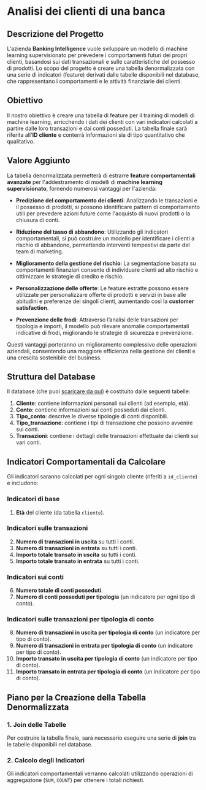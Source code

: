 # Analisi dei clienti di una banca

## Descrizione del Progetto

L'azienda **Banking Intelligence** vuole sviluppare un modello di machine learning supervisionato per prevedere i comportamenti futuri dei propri clienti, basandosi sui dati transazionali e sulle caratteristiche del possesso di prodotti. Lo scopo del progetto è creare una tabella denormalizzata con una serie di indicatori (feature) derivati dalle tabelle disponibili nel database, che rappresentano i comportamenti e le attività finanziarie dei clienti.

## Obiettivo

Il nostro obiettivo è creare una tabella di feature per il training di modelli di machine learning, arricchendo i dati dei clienti con vari indicatori calcolati a partire dalle loro transazioni e dai conti posseduti. La tabella finale sarà riferita all'**ID cliente** e conterrà informazioni sia di tipo quantitativo che qualitativo.

## Valore Aggiunto

La tabella denormalizzata permetterà di estrarre **feature comportamentali avanzate** per l'addestramento di modelli di **machine learning supervisionato**, fornendo numerosi vantaggi per l'azienda:

- **Predizione del comportamento dei clienti**: Analizzando le transazioni e il possesso di prodotti, si possono identificare pattern di comportamento utili per prevedere azioni future come l'acquisto di nuovi prodotti o la chiusura di conti.
  
- **Riduzione del tasso di abbandono**: Utilizzando gli indicatori comportamentali, si può costruire un modello per identificare i clienti a rischio di abbandono, permettendo interventi tempestivi da parte del team di marketing.

- **Miglioramento della gestione del rischio**: La segmentazione basata su comportamenti finanziari consente di individuare clienti ad alto rischio e ottimizzare le strategie di credito e rischio.

- **Personalizzazione delle offerte**: Le feature estratte possono essere utilizzate per personalizzare offerte di prodotti e servizi in base alle abitudini e preferenze dei singoli clienti, aumentando così la **customer satisfaction**.

- **Prevenzione delle frodi**: Attraverso l’analisi delle transazioni per tipologia e importi, il modello può rilevare anomalie comportamentali indicative di frodi, migliorando le strategie di sicurezza e prevenzione.

Questi vantaggi porteranno un miglioramento complessivo delle operazioni aziendali, consentendo una maggiore efficienza nella gestione dei clienti e una crescita sostenibile del business.


## Struttura del Database

Il database (che puoi [scaricare da qui](https://drive.google.com/file/d/1l54AQ2xGgP-1X6AU8nF53IOCt83I_h88/view)) è costituito dalle seguenti tabelle:

1. **Cliente**: contiene informazioni personali sui clienti (ad esempio, età).
2. **Conto**: contiene informazioni sui conti posseduti dai clienti.
3. **Tipo_conto**: descrive le diverse tipologie di conti disponibili.
4. **Tipo_transazione**: contiene i tipi di transazione che possono avvenire sui conti.
5. **Transazioni**: contiene i dettagli delle transazioni effettuate dai clienti sui vari conti.

## Indicatori Comportamentali da Calcolare

Gli indicatori saranno calcolati per ogni singolo cliente (riferiti a `id_cliente`) e includono:

### Indicatori di base
1. **Età** del cliente (da tabella `cliente`).

### Indicatori sulle transazioni
2. **Numero di transazioni in uscita** su tutti i conti.
3. **Numero di transazioni in entrata** su tutti i conti.
4. **Importo totale transato in uscita** su tutti i conti.
5. **Importo totale transato in entrata** su tutti i conti.

### Indicatori sui conti
6. **Numero totale di conti posseduti**.
7. **Numero di conti posseduti per tipologia** (un indicatore per ogni tipo di conto).

### Indicatori sulle transazioni per tipologia di conto
8. **Numero di transazioni in uscita per tipologia di conto** (un indicatore per tipo di conto).
9. **Numero di transazioni in entrata per tipologia di conto** (un indicatore per tipo di conto).
10. **Importo transato in uscita per tipologia di conto** (un indicatore per tipo di conto).
11. **Importo transato in entrata per tipologia di conto** (un indicatore per tipo di conto).

## Piano per la Creazione della Tabella Denormalizzata

### 1. Join delle Tabelle
Per costruire la tabella finale, sarà necessario eseguire una serie di **join** tra le tabelle disponibili nel database. 

### 2. Calcolo degli Indicatori

Gli indicatori comportamentali verranno calcolati utilizzando operazioni di aggregazione (`SUM`, `COUNT`) per ottenere i totali richiesti.



